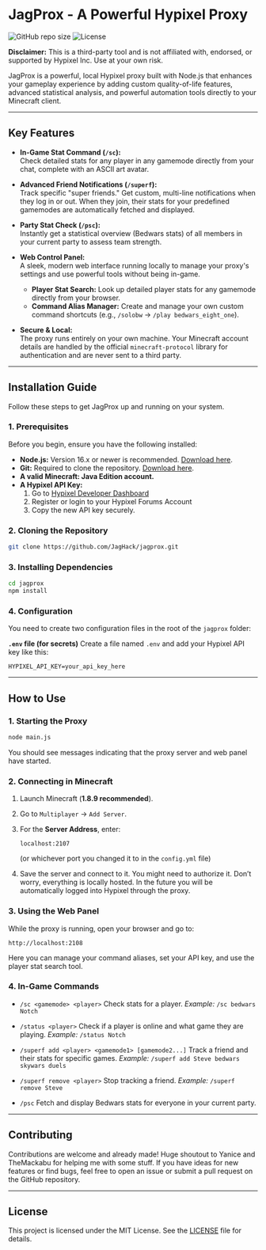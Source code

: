# JagProx - A Powerful Hypixel Proxy

![GitHub repo size](https://img.shields.io/github/repo-size/JagHack/jagprox?style=for-the-badge&color=B33BFF) ![License](https://img.shields.io/github/license/JagHack/jagprox?style=for-the-badge&color=B33BFF)

**Disclaimer:** This is a third-party tool and is not affiliated with, endorsed, or supported by Hypixel Inc. Use at your own risk.

JagProx is a powerful, local Hypixel proxy built with Node.js that enhances your gameplay experience by adding custom quality-of-life features, advanced statistical analysis, and powerful automation tools directly to your Minecraft client.

---

## Key Features

- **In-Game Stat Command (`/sc`):**  
  Check detailed stats for any player in any gamemode directly from your chat, complete with an ASCII art avatar.

- **Advanced Friend Notifications (`/superf`):**  
  Track specific "super friends." Get custom, multi-line notifications when they log in or out. When they join, their stats for your predefined gamemodes are automatically fetched and displayed.

- **Party Stat Check (`/psc`):**  
  Instantly get a statistical overview (Bedwars stats) of all members in your current party to assess team strength.

- **Web Control Panel:**  
  A sleek, modern web interface running locally to manage your proxy's settings and use powerful tools without being in-game.
  - **Player Stat Search:** Look up detailed player stats for any gamemode directly from your browser.
  - **Command Alias Manager:** Create and manage your own custom command shortcuts (e.g., `/solobw` → `/play bedwars_eight_one`).

- **Secure & Local:**  
  The proxy runs entirely on your own machine. Your Minecraft account details are handled by the official `minecraft-protocol` library for authentication and are never sent to a third party.

---

## Installation Guide

Follow these steps to get JagProx up and running on your system.

### 1. Prerequisites

Before you begin, ensure you have the following installed:

- **Node.js:** Version 16.x or newer is recommended. [Download here](https://nodejs.org/).
- **Git:** Required to clone the repository. [Download here](https://git-scm.com/).
- **A valid Minecraft: Java Edition account.**
- **A Hypixel API Key:**
  1. Go to [Hypixel Developer Dashboard](https://developer.hypixel.net/)
  2. Register or login to your Hypixel Forums Account
  3. Copy the new API key securely.

### 2. Cloning the Repository

```bash
git clone https://github.com/JagHack/jagprox.git
````

### 3. Installing Dependencies

```bash
cd jagprox
npm install
```

### 4. Configuration

You need to create two configuration files in the root of the `jagprox` folder:

**`.env` file (for secrets)**
Create a file named `.env` and add your Hypixel API key like this:

```env
HYPIXEL_API_KEY=your_api_key_here
```

---

## How to Use

### 1. Starting the Proxy

```bash
node main.js
```

You should see messages indicating that the proxy server and web panel have started.

### 2. Connecting in Minecraft

1. Launch Minecraft (**1.8.9 recommended**).

2. Go to `Multiplayer` → `Add Server`.

3. For the **Server Address**, enter:

   ```
   localhost:2107
   ```

   (or whichever port you changed it to in the `config.yml` file)

4. Save the server and connect to it.
   You might need to authorize it. Don’t worry, everything is locally hosted.
   In the future you will be automatically logged into Hypixel through the proxy.

### 3. Using the Web Panel

While the proxy is running, open your browser and go to:

```
http://localhost:2108
```

Here you can manage your command aliases, set your API key, and use the player stat search tool.

### 4. In-Game Commands

* `/sc <gamemode> <player>`
  Check stats for a player.
  *Example:* `/sc bedwars Notch`

* `/status <player>`
  Check if a player is online and what game they are playing.
  *Example:* `/status Notch`

* `/superf add <player> <gamemode1> [gamemode2...]`
  Track a friend and their stats for specific games.
  *Example:* `/superf add Steve bedwars skywars duels`

* `/superf remove <player>`
  Stop tracking a friend.
  *Example:* `/superf remove Steve`

* `/psc`
  Fetch and display Bedwars stats for everyone in your current party.

---

## Contributing

Contributions are welcome and already made! Huge shoutout to Yanice and TheMackabu for helping me with some stuff. If you have ideas for new features or find bugs, feel free to open an issue or submit a pull request on the GitHub repository.

---

## License

This project is licensed under the MIT License. See the [LICENSE](LICENSE) file for details.
